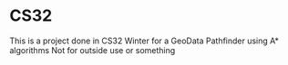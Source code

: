 # CS32
This is a project done in CS32 Winter for a GeoData Pathfinder using A* algorithms
Not for outside use or something
